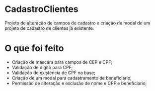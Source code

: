# CadastroClientes
Projeto de alteração de campos de cadastro e criação de modal de um projeto de cadastro de clientes já existente.

# O que foi feito
- Criação de mascára para campos de CEP e CPF;
- Validação de dígito para CPF;
- Validação de existencia de CPF na base;
- Criação de um modal para cadastramento de beneficiario;
- Permissão de alteração e exclusão de nome e CPF e beneficiario;
